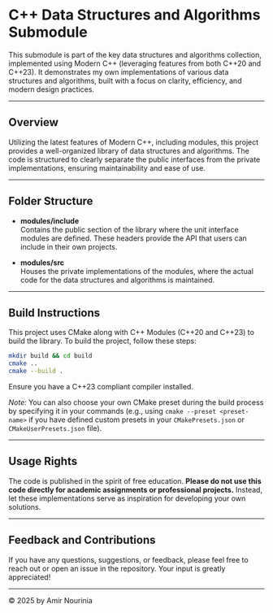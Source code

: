 # C++ Data Structures and Algorithms Submodule

This submodule is part of the key data structures and algorithms collection, implemented using Modern C++ (leveraging features from both C++20 and C++23). It demonstrates my own implementations of various data structures and algorithms, built with a focus on clarity, efficiency, and modern design practices.

---

## Overview

Utilizing the latest features of Modern C++, including modules, this project provides a well-organized library of data structures and algorithms. The code is structured to clearly separate the public interfaces from the private implementations, ensuring maintainability and ease of use.

---

## Folder Structure

- **modules/include**  
  Contains the public section of the library where the unit interface modules are defined. These headers provide the API that users can include in their own projects.

- **modules/src**  
  Houses the private implementations of the modules, where the actual code for the data structures and algorithms is maintained.

---

## Build Instructions

This project uses CMake along with C++ Modules (C++20 and C++23) to build the library. To build the project, follow these steps:

```bash
mkdir build && cd build
cmake ..
cmake --build .
```

Ensure you have a C++23 compliant compiler installed.

*Note:* You can also choose your own CMake preset during the build process by specifying it in your commands (e.g., using `cmake --preset <preset-name>` if you have defined custom presets in your `CMakePresets.json` or `CMakeUserPresets.json` file).

---

## Usage Rights

The code is published in the spirit of free education. **Please do not use this code directly for academic assignments or professional projects.** Instead, let these implementations serve as inspiration for developing your own solutions.

---

## Feedback and Contributions

If you have any questions, suggestions, or feedback, please feel free to reach out or open an issue in the repository. Your input is greatly appreciated!

---

&copy; 2025 by Amir Nourinia